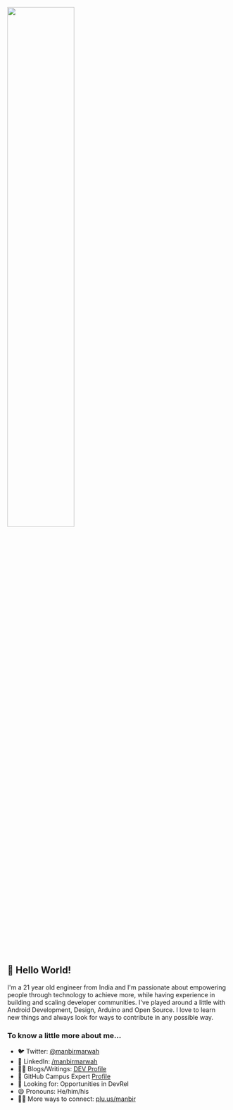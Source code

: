 <p align="auto">
<img src="https://media.giphy.com/media/vpURqIvpuDguQ/giphy.gif" width=55%>
</p>

<!--
**marwahmanbir/marwahmanbir** is a ✨ _special_ ✨ repository because its `README.md` (this file) appears on your GitHub profile.

Here are some ideas to get you started:

- 🔭 I’m currently working on ...
- 🌱 I’m currently learning ...
- 👯 I’m looking to collaborate on ...
- 🤔 I’m looking for help with ...
- 💬 Ask me about ...
- 📫 How to reach me: ...
- 😄 Pronouns: ...
- ⚡ Fun fact: ...

-->

## 👋 Hello World!

I'm a 21 year old engineer from India and I'm passionate about empowering people through technology to achieve more, while having experience in building and scaling developer communities. I've played around a little with Android Development, Design, Arduino and Open Source. I love to learn new things and always look for ways to contribute in any possible way. 

### To know a little more about me...
- 🐦 Twitter: [@manbirmarwah](https://twitter.com/manbirmarwah)
- 👥 LinkedIn: [/manbirmarwah](https://linkedin.com/in/manbirmarwah)
- 👨‍💻 Blogs/Writings: [DEV Profile](https://dev.to/manbir)
- 🚩 GitHub Campus Expert [Profile](https://githubcampus.expert/marwahmanbir)
- 🥑 Looking for: Opportunities in DevRel
- 😄 Pronouns: He/him/his
- 🕵️‍♂️ More ways to connect: [plu.us/manbir](https://plu.us/manbir)

